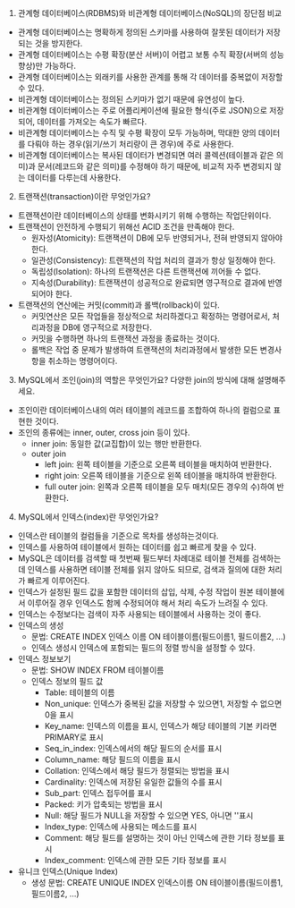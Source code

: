 1. 관계형 데이터베이스(RDBMS)와 비관계형 데이터베이스(NoSQL)의 장단점 비교

- 관계형 데이터베이스는 명확하게 정의된 스키마를 사용하여 잘못된 데이터가 저장되는 것을 방지한다.
- 관계형 데이터베이스는 수평 확장(분산 서버)이 어렵고 보통 수직 확장(서버의 성능 향상)만 가능하다.
- 관계형 데이터베이스는 외래키를 사용한 관계를 통해 각 데이터를 중복없이 저장할 수 있다.
- 비관계형 데이터베이스는 정의된 스키마가 없기 때문에 유연성이 높다.
- 비관계형 데이터베이스는 주로 어플리케이션에 필요한 형식(주로 JSON)으로 저장되어, 데이터를 가져오는 속도가 빠르다.
- 비관계형 데이터베이스는 수직 및 수평 확장이 모두 가능하며, 막대한 양의 데이터를 다뤄야 하는 경우(읽기/쓰기 처리량이 큰 경우)에 주로 사용한다.
- 비관계형 데이터베이스는 복사된 데이터가 변경되면 여러 콜렉션(테이블과 같은 의미)과 문서(레코드와 같은 의미)를 수정해야 하기 때문에, 비교적 자주 변경되지 않는 데이터를 다루는데 사용한다.

2. 트랜잭션(transaction)이란 무엇인가요?

- 트랜잭션이란 데이터베이스의 상태를 변화시키기 위해 수행하는 작업단위이다.
- 트랜잭션이 안전하게 수행되기 위해선 ACID 조건을 만족해야 한다.
  - 원자성(Atomicity): 트랜잭션이 DB에 모두 반영되거나, 전혀 반영되지 않아야 한다.
  - 일관성(Consistency): 트랜잭션의 작업 처리의 결과가 항상 일정해야 한다.
  - 독립성(Isolation): 하나의 트랜잭션은 다른 트랜잭션에 끼어들 수 없다.
  - 지속성(Durability): 트랜잭션이 성공적으로 완료되면 영구적으로 결과에 반영되어야 한다.
- 트랜잭션의 연산에는 커밋(commit)과 롤백(rollback)이 있다.
  - 커밋연산은 모든 작업들을 정상적으로 처리하겠다고 확정하는 명령어로서, 처리과정을 DB에 영구적으로 저장한다.
  - 커밋을 수행하면 하나의 트랜잭션 과정을 종료하는 것이다.
  - 롤백은 작업 중 문제가 발생하여 트랜잭션의 처리과정에서 발생한 모든 변경사항을 취소하는 명령어이다.

3. MySQL에서 조인(join)의 역할은 무엇인가요? 다양한 join의 방식에 대해 설명해주세요.

- 조인이란 데이터베이스내의 여러 테이블의 레코드를 조합하여 하나의 컬럼으로 표현한 것이다.
- 조인의 종류에는 inner, outer, cross join 등이 있다.
  - inner join: 동일한 값(교집합)이 있는 행만 반환한다.
  - outer join
    - left join: 왼쪽 테이블을 기준으로 오른쪽 테이블을 매치하여 반환한다.
    - right join: 오른쪽 테이블을 기준으로 왼쪽 테이블을 매치하여 반환한다.
    - full outer join: 왼쪽과 오른쪽 테이블을 모두 매치(모든 경우의 수)하여 반환한다.

4. MySQL에서 인덱스(index)란 무엇인가요?

- 인덱스란 테이블의 컬럼들을 기준으로 목차를 생성하는것이다.
- 인덱스를 사용하여 테이블에서 원하는 데이터를 쉽고 빠르게 찾을 수 있다.
- MySQL은 데이터를 검색할 때 첫번째 필드부터 차례대로 테이블 전체를 검색하는데 인덱스를 사용하면 테이블 전체를 읽지 않아도 되므로, 검색과 질의에 대한 처리가 빠르게 이루어진다.
- 인덱스가 설정된 필드 값을 포함한 데이터의 삽입, 삭제, 수정 작업이 원본 테이블에서 이루어질 경우 인덱스도 함께 수정되어야 해서 처리 속도가 느려질 수 있다.
- 인덱스는 수정보다는 검색이 자주 사용되는 테이블에서 사용하는 것이 좋다.
- 인덱스의 생성
  - 문법: CREATE INDEX 인덱스 이름 ON 테이블이름(필드이름1, 필드이름2, ...)
  - 인덱스 생성시 인덱스에 포함되는 필드의 정렬 방식을 설정할 수 있다.
- 인덱스 정보보기
  - 문법: SHOW INDEX FROM 테이블이름
  - 인덱스 정보의 필드 값
    - Table: 테이블의 이름
    - Non_unique: 인덱스가 중복된 값을 저장할 수 있으면1, 저장할 수 없으면 0을 표시
    - Key_name: 인덱스의 이름을 표시, 인덱스가 해당 테이블의 기본 키라면 PRIMARY로 표시
    - Seq_in_index: 인덱스에서의 해당 필드의 순서를 표시
    - Column_name: 해당 필드의 이름을 표시
    - Collation: 인덱스에서 해당 필드가 정렬되는 방법을 표시
    - Cardinality: 인덱스에 저장된 유일한 값들의 수를 표시
    - Sub_part: 인덱스 접두어를 표시
    - Packed: 키가 압축되는 방법을 표시
    - Null: 해당 필드가 NULL을 저장할 수 있으면 YES, 아니면 ''표시
    - Index_type: 인덱스에 사용되는 메소드를 표시
    - Comment: 해당 필드를 설명하는 것이 아닌 인덱스에 관한 기타 정보를 표시
    - Index_comment: 인덱스에 관한 모든 기타 정보를 표시
- 유니크 인덱스(Unique Index)
  - 생성 문법: CREATE UNIQUE INDEX 인덱스이름 ON 테이블이름(필드이름1, 필드이름2, ...)
